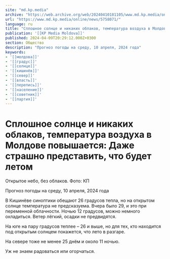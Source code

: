```yaml
---
site: "md.kp.media"
archive: "https://web.archive.org/web/20240410181105/www.md.kp.media/online/news/5758071/"
url: "https://www.md.kp.media/online/news/5758071/"
language: ru
title: "Сплошное солнце и никаких облаков, температура воздуха в Молдове повышается: Даже страшно представить, что будет летом"
publication: '[[KP Media Moldova]]'
published: 2024-04-09T20:29:12.000Z+0300
section: Общество
description: "Прогноз погоды на среду, 10 апреля, 2024 года"
keywords:
- '[[молдова]]'
- '[[градус]]'
- '[[солнце]]'
- '[[кишинёв]]'
- '[[север]]'
- '[[власть]]'
- '[[перепись]]'
- '[[население]]'
- '[[советник]]'
- '[[партия]]'
---
```


# Сплошное солнце и никаких облаков, температура воздуха в Молдове повышается: Даже страшно представить, что будет летом

Открытое небо, без облаков. Фото: КП

Прогноз погоды на среду, 10 апреля, 2024 года

В Кишинёве синоптики обещают 26 градусов тепла, но на открытом солнце температура не предсказуема. Вчера было 29, и это при переменной облачности. Ночью 12 градусов, можно немного охладиться. Ветер лёгкий, осадки не предвидятся.

На юге на пару градусов теплее – 26 и выше, но для тех, кто находится под открытым солнцем покажется, что лето в разгаре.

На севере тоже не менее 25 днём и около 11 ночью.

Уж не знаем радоваться или огорчаться.
